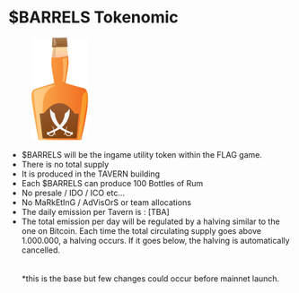 # $BARRELS Tokenomic



<figure><img src="../.gitbook/assets/flag rhum (1).png" alt=""><figcaption></figcaption></figure>

* $BARRELS will be the ingame utility token within the FLAG game.&#x20;
* There is no total supply
* It is produced in the TAVERN building
* Each $BARRELS can produce 100 Bottles of Rum
* No presale / IDO / ICO etc...&#x20;
* No MaRkEtInG / AdVisOrS or team allocations
* The daily emission per Tavern is : \[TBA]
* The total emission per day will be regulated by a halving similar to the one on Bitcoin. Each time the total circulating supply goes above 1.000.000, a halving occurs. If it goes below, the halving is automatically cancelled. \
  \
  \
  \*this is the base but few changes could occur before mainnet launch.&#x20;
